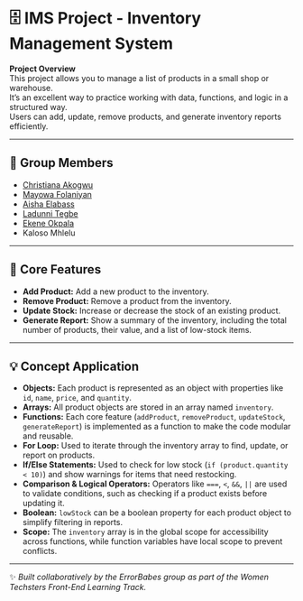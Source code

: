 # 🗄️ IMS Project - Inventory Management System

**Project Overview**  
This project allows you to manage a list of products in a small shop or warehouse.  
It’s an excellent way to practice working with data, functions, and logic in a structured way.  
Users can add, update, remove products, and generate inventory reports efficiently.

---

## 👥 Group Members

- [Christiana Akogwu](https://github.com/Tianaah)
- [Mayowa Folaniyan](https://github.com/Olamayorrh)
- [Aisha Elabass](https://github.com/Aisha-ai715)
- [Ladunni Tegbe](https://github.com/Ladunnitegbe)
- [Ekene Okpala](https://github.com/kenzie-mira)
- Kaloso Mhlelu

---

## 🚀 Core Features

- **Add Product:** Add a new product to the inventory.
- **Remove Product:** Remove a product from the inventory.
- **Update Stock:** Increase or decrease the stock of an existing product.
- **Generate Report:** Show a summary of the inventory, including the total number of products, their value, and a list of low-stock items.

---

## 💡 Concept Application

- **Objects:** Each product is represented as an object with properties like `id`, `name`, `price`, and `quantity`.
- **Arrays:** All product objects are stored in an array named `inventory`.
- **Functions:** Each core feature (`addProduct`, `removeProduct`, `updateStock`, `generateReport`) is implemented as a function to make the code modular and reusable.
- **For Loop:** Used to iterate through the inventory array to find, update, or report on products.
- **If/Else Statements:** Used to check for low stock (`if (product.quantity < 10)`) and show warnings for items that need restocking.
- **Comparison & Logical Operators:** Operators like `===`, `<`, `&&`, `||` are used to validate conditions, such as checking if a product exists before updating it.
- **Boolean:** `lowStock` can be a boolean property for each product object to simplify filtering in reports.
- **Scope:** The `inventory` array is in the global scope for accessibility across functions, while function variables have local scope to prevent conflicts.

---

✨ _Built collaboratively by the ErrorBabes group as part of the Women Techsters Front-End Learning Track._
